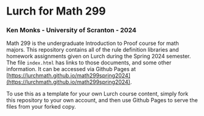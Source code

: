 # Lurch for Math 299

### Ken Monks - University of Scranton - 2024

Math 299 is the undergraduate Introduction to Proof course for math majors.  This repository contains all of the rule definition libraries and homework assignments given on Lurch during the Spring 2024 semester.  The file `index.html` has links to those documents, and some other information.  It can be accessed via Github Pages at [https://lurchmath.github.io/math299spring2024](https://lurchmath.github.io/math299spring2024). 

To use this as a template for your own Lurch course content, simply fork this repository to your own account, and then use Github Pages to serve the files from your forked copy.
